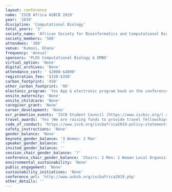```yaml
---
layout: conference 
name: 'ISCB Africa ASBCB 2019'
year: '2019'
discipline: 'Computational Biology'
total_years: '3'
society_name: 'African Society for Bioinformatics and Computational Biology'
society_members: '500'
attendees: '300'
venue: 'Kumasi, Ghana'
frequency: 'Annual'
sponsors: 'PLOS Computational Biology & EMBO'
virtual_option: 'None'
digital_archives: 'None'
attendance_cost: ' $2000-$4000'
registration_fee: '$150-$350'
carbon_footprint: '450'
other_carbon_footprint: '90'
electonic_program: 'Yes App & electronic program book on the conference website is available'
onsite_maternity: 'None'
onsite_childcare: 'None'
caregiver_grant: 'None'
career_development: 'None'
ecr_promotion_events: 'ISCB Student Council (https://www.iscbsc.org/) aim to promote the caree development of young computational biologists through their events. The Student Council conducts coordinated ECR events with ISCB-related events (ISMB, ECCB, ASBCB, ISCB-LA), such as the Student Council Symposium (SCS), European Student Council Symposium (ESCS), Student Council Symposium - Latin America (LA-SCS) and Student Council Symposium - Africa (SCS Africa)'
travel_awards: 'Yes (We are raising funds to provide travel fellowships for African students to attend the ISCB Africa ASBCB 2019 Conference on Bioinformatics. The Aim is to bring African students together to introduce them to a variety of research projects in computational biology, increase their awareness of the broad range of opportunities that exist in the field, and introduce them to some of the people leading this research internationally. The conference provides a great opportunity for students as it is preceded by bioinformatics workshops. Funding will support the registration, travel and accommodation of students. It will not cover visa fees, meals or subsistence.) '
code_of_conduct: 'https://www.iscb.org/iscbafrica2019-policy-statements/iscbafrica2019-safe-space-code-conduct'
safety_instructions: 'None'
gender_balance: 'None'
keynote_gender_balance: '3 Women: 2 Man'
speaker_gender_balance: ''
invited_gender_balance: ''
session_chair_gender_balance: '?'
conference_chair_gender_balance: 'Chairs: 2 Men: 1 Woman Local Organizing Committee: 4 Men  Local Steering Committee: 3 Women: 6 Men'
environmental_sustainability: 'None'
public_engagement: 'None'
sustainability_initiatives: 'None'
conference_url: 'http://www.asbcb.org/iscbafrica2019.php'
other_details: ''
---
```

